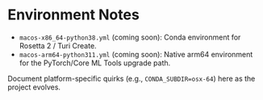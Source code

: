 # Environment Notes

- `macos-x86_64-python38.yml` (coming soon): Conda environment for Rosetta 2 / Turi Create.
- `macos-arm64-python311.yml` (coming soon): Native arm64 environment for the PyTorch/Core ML Tools upgrade path.

Document platform-specific quirks (e.g., `CONDA_SUBDIR=osx-64`) here as the project evolves.
